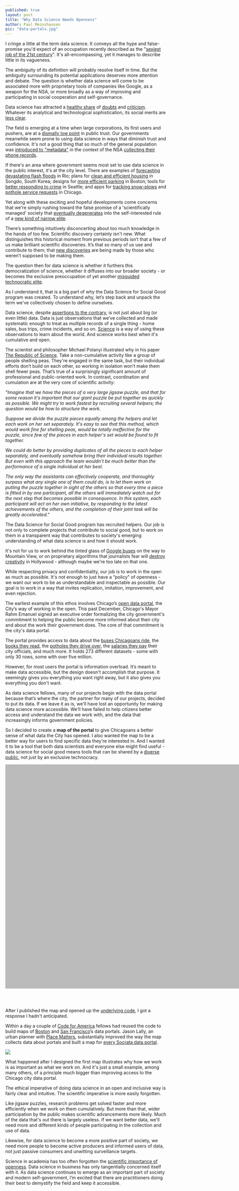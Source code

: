 ```yaml
---
published: true
layout: post
title: "Why Data Science Needs Openness"
author: Paul Meinshausen
pic: "data-portals.jpg"
---
```


I cringe a little at the term data science. It conveys all the hype and false-promise you'd expect of an occupation recently described as the "[sexiest job of the 21st century](http://hbr.org/2012/10/data-scientist-the-sexiest-job-of-the-21st-century/)". It's all-encompassing, yet it manages to describe little in its vagueness. 

The ambiguity of its definition will probably resolve itself in time. But the ambiguity surrounding its potential applications deserves more attention and debate. The question is whether data science will come to be associated more with proprietary tools of companies like Google, as a weapon for the NSA, or more broadly as a way of improving and participating in social cooperation and self-governance.

Data science has attracted a [healthy share](http://www.guardian.co.uk/science/2013/jul/01/how-algorithms-rule-world-nsa) of [doubts](http://www.technologyreview.com/news/514591/the-dictatorship-of-data/) and [criticism](http://www.thebaffler.com/past/the_meme_hustler). Whatever its analytical and technological sophistication, its social merits are [less clear](http://www.slate.com/blogs/future_tense/2013/06/28/open_data_can_promote_social_injustice.html). 

The field is emerging at a time when large corporations, its first users and pushers, are at a [dismally low point](http://www.forbes.com/sites/susanadams/2013/01/22/new-study-trust-in-both-business-and-corporate-leaders-plummets/) in public trust. Our governments meanwhile seem prone to using data science in ways that diminish trust and confidence. It's not a good thing that so much of the general population was [introduced to "metadata"](http://takingnote.blogs.nytimes.com/2013/07/02/what-the-n-s-a-knows-about-you/) in the context of the NSA [collecting their phone records](http://www.guardian.co.uk/world/the-nsa-files).

If there's an area where government seems most set to use data science in the public interest, it's at the city level. There are examples of [forecasting devastating flash floods](http://www.guardian.co.uk/commentisfree/2012/dec/04/smart-city-rio-songdo-masdar) in Rio; plans for [clean and efficient housing](http://www.guardian.co.uk/commentisfree/2012/dec/04/smart-city-rio-songdo-masdar) in Songdo, South Korea; designs for [more efficient parking](http://www.bostonglobe.com/ideas/2013/05/18/the-too-smart-city/q87J17qCLwrN90amZ5CoLI/story.html) in Boston; tools for [better responding to crime](http://bits.blogs.nytimes.com/2013/06/19/in-hot-pursuit-of-numbers-to-ward-off-crime/) in Seattle; and apps for [tracking snow-plows](http://chicagoist.com/2012/01/20/clear_streets_a_better_use_of_snow.php#photo-1) and [pothole service requests](http://www.wbez.org/news/chicago-launches-311-service-tracker-102559) in Chicago. 

Yet along with these exciting and hopeful developments come concerns that we're simply rushing toward the false promise of a 'scientifically managed' society that [eventually degenerates](http://www.reuters.com/article/2013/05/23/us-column-freeland-idUSBRE94M11O20130523) into the self-interested rule of a [new kind of narrow elite](http://www.theatlantic.com/politics/archive/2012/06/the-cult-of-smartness-how-meritocracy-is-failing-america/258492/). 

There’s something intuitively disconcerting about too much knowledge in the hands of too few. Scientific discovery certainly isn't new. What distinguishes this historical moment from previous periods isn’t that a few of us make brilliant scientific discoveries. It’s that so many of us use and contribute to them; that [new discoveries](http://www.boston.com/news/science/blogs/science-in-mind/2013/05/23/obscure-university-new-hampshire-math-professor-takes-major-step-toward-elusive-proof/5e7en2ZjW2d8mek2313qaP/blog.html) are being made by those who weren’t supposed to be making them. 

The question then for data science is whether it furthers this democratization of science, whether it diffuses into our broader society - or becomes the exclusive preoccupation of yet another [misguided technocratic elite](http://justincranshaw.com/papers/cranshaw-ethics-and-urban-computing-2013.pdf).

As I understand it, that is a big part of why the Data Science for Social Good program was created. To understand why, let’s step back and unpack the term we've collectively chosen to define ourselves.

Data science, despite [assertions to the contrary](http://www.wired.com/science/discoveries/magazine/16-07/pb_theory), is not just about big (or even little) data. Data is just observations that we’ve collected and made systematic enough to treat as multiple records of a single thing - home sales, bus trips, crime incidents, and so on. [Science](http://www.youtube.com/watch?v=EYPapE-3FRw&utm_source=buffer&utm_campaign=Buffer&utm_content=buffer594fa&utm_medium=twitter) is a way of using these observations to learn about the world. And science works best when it's cumulative and open. 

The scientist and philosopher Michael Polanyi illustrated why in his paper [The Republic of Science](http://sciencepolicy.colorado.edu/students/envs_5100/polanyi_1967.pdf). Take a non-cumulative activity like a group of people shelling peas. They're engaged in the same task, but their individual efforts don’t build on each other, so working in isolation won’t make them shell fewer peas. That’s true of a surprisingly significant amount of professional and public-oriented work. In contrast, coordination and cumulation are at the very core of scientific activity:

*"Imagine that we have the pieces of a very large jigsaw puzzle, and that for some reason it's important that our giant puzzle be put together as quickly as possible. We might try to work fastest by recruiting several helpers; the question would be how to structure the work.*

*Suppose we divide the puzzle pieces equally among the helpers and let each work on her set separately. It's easy to see that this method, which would work fine for shelling peas, would be totally ineffective for the puzzle, since few of the pieces in each helper's set would be found to fit together.*

*We could do better by providing duplicates of all the pieces to each helper separately, and eventually somehow bring their individual results together. But even with this approach the team wouldn't be much better than the performance of a single individual at her best.*

*The only way the assistants can effectively cooperate, and thoroughly surpass what any single one of them could do, is to let them work on putting the puzzle together in sight of the others so that every time a piece is fitted in by one participant, all the others will immediately watch out for the next step that becomes possible in consequence. In this system, each participant will act on her own initiative, by responding to the latest achievements of the others, and the completion of their joint task will be greatly accelerated."*

The Data Science for Social Good program has recruited helpers. Our job is not only to complete projects that contribute to social good, but to work on them in a transparent way that contributes to society's emerging understanding of what data science is and how it should work.

It's not for us to work behind the tinted glass of [Google buses](http://www.lrb.co.uk/v35/n03/rebecca-solnit/diary) on the way to Mountain View, or on proprietary algorithms that journalists fear will [destroy creativity](http://www.salon.com/2013/02/01/how_netflix_is_turning_viewers_into_puppets/) in Hollywood - although maybe we're too late on that one.

While respecting privacy and confidentiality, our job is to work in the open as much as possible. It's not enough to just have a “policy" of openness - we want our work to be as understandable and inspectable as possible. Our goal is to work in a way that invites replication, imitation, improvement, and even rejection.

The earliest example of this ethos involves Chicago’s [open data portal](http://data.cityofchicago.org), the City’s way of working in the open. This past December, Chicago's Mayor Rahm Emanuel signed an executive order formalizing the city government's commitment to helping the public become more informed about their city and about the work their government does. The core of that commitment is the city's data portal.

The portal provides access to data about the [buses Chicagoans ride](https://data.cityofchicago.org/Transportation/CTA-Ridership-Bus-Routes-Daily-Totals-by-Route/jyb9-n7fm), the [books they read](https://data.cityofchicago.org/browse?category=Education&limitTo=datasets&utf8=%E2%9C%93), the [potholes they drive over](https://data.cityofchicago.org/Service-Requests/311-Service-Requests-Pot-Holes-Reported/7as2-ds3y), the [salaries they pay](https://data.cityofchicago.org/Administration-Finance/Current-Employee-Names-Salaries-and-Position-Title/xzkq-xp2w) their city officials, and much more. It holds 273 different datasets - some with only 30 rows, some with over five million.

However, for most users the portal is information overload. It’s meant to make data accessible, but the design doesn't accomplish that purpose. It seemingly gives you everything you want right away, but it also gives you everything you don't want. 

As data science fellows, many of our projects begin with the data portal because that’s where the city, the partner for many of our projects, decided to put its data. If we leave it as is, we'll have lost an opportunity for making data science more accessible. We’ll have failed to help citizens better access and understand the data we work with, and the data that increasingly informs government policies. 

So I decided to create a **map of the portal** to give Chicagoans a better sense of what data the City has opened. I also wanted the map to be a better way for users to find specific data they're interested in. And I wanted it to be a tool that both data scientists and everyone else might find useful - data science for social good means tools that can be shared by a [diverse public](http://www.lvaqi.org/), not just by an exclusive technocracy.

<style>
  	#chart {
			width: 1000px;
			height: 700px;
			background: #bbb;
			margin-left: auto;
			margin-right: auto;
			margin-bottom: 60px;
			position: relative;
			-webkit-box-sizing: border-box;
				-moz-box-sizing: border-box;
					box-sizing: border-box;
		}

		text {
			pointer-events: none;
		}

		.grandparent text { /* header text */
			font-weight: bold;
			font-size: medium;
			font-family: "Open Sans", Helvetica, Arial, sans-serif; 
		}

		rect {
			fill: none;
			stroke: #fff;
		}

		rect.parent,
		.grandparent rect {
			stroke-width: 2px;
		}

		.grandparent rect {
			fill: #fff;
		}

		.children rect.parent,
		.grandparent rect {
			cursor: pointer;
		}

		rect.parent {
			pointer-events: all; 
		}

		.children:hover rect.child,
		.grandparent:hover rect {
			fill: #aaa;
		}

		.textdiv { /* text in the boxes */
			font-size: x-small;
			padding: 5px;
			font-family: "Open Sans", Helvetica, Arial, sans-serif; 
		}

</style>
<div id="chart">
</div>
<script src="http://d3js.org/d3.v2.js">
</script>
<script src="http://code.jquery.com/jquery-1.7.1.js">
</script>
<script src="/js/posts/tree-map.js">
</script>

After I published the map and opened up the [underlying code](https://github.com/dssg/data-portal-treemap), I got a response I hadn't anticipated. 

Within a day a couple of [Code for America](http://www.codeforamerica.com) fellows had reused the code to build maps of [Boston](http://mapmeld.github.io/data-portal-treemap/?sq=BostonDataPortal) and [San Francisco](http://opendatabrowser.org/?sq=SocrataDataPortals.CityofSanFranciscoDataPortal)’s data portals. Jason Lally, an urban planner with [Place Matters](http://www.placematters.org), substantially improved the way the map collects data about portals and built a map for [every Socrata data portal](http://opendatabrowser.org/?sq=SocrataDataPortals).

<a href="https://github.com/jasonlally/open-data-browser"><img src="/img/posts/fork.png"></a>

What happened after I designed the first map illustrates why how we work is as important as what we work on. And it's just a small example, among many others, of a principle much bigger than improving access to the Chicago city data portal.

The ethical imperative of doing data science in an open and inclusive way is fairly clear and intuitive. The scientific imperative is more easily forgotten. 

Like jigsaw puzzles, research problems get solved faster and more efficiently when we work on them cumulatively. But more than that, wider participation by the public makes scientific advancements more likely. Much of the data that's out there is largely useless. If we want better data, we'll need more and different kinds of people participating in the collection and use of data. 

Likewise, for data science to become a more positive part of society, we need more people to become active producers and informed users of data, not just passive consumers and unwitting surveillance targets.

Science in academia has too often forgotten the [scientific importance of openness](http://centerforopenscience.org/pr/2013-03-05/). Data science in business has only tangentially concerned itself with it. As data science continues to emerge as an important part of society and modern self-government, I’m excited that there are practitioners doing their best to demystify the field and keep it accessible.


